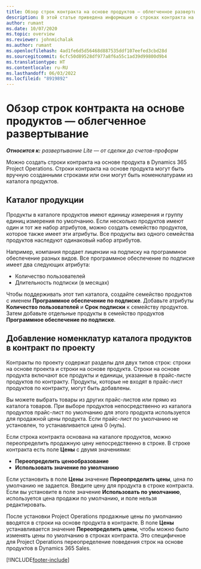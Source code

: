 ```yaml
---
title: Обзор строк контракта на основе продуктов — облегченное развертывание
description: В этой статье приведена информация о строках контракта на основе продукта.
author: rumant
ms.date: 10/07/2020
ms.topic: overview
ms.reviewer: johnmichalak
ms.author: rumant
ms.openlocfilehash: 4ad1fe6d5d56468d887535ddf107eefed3cbd28d
ms.sourcegitcommit: 6cfc50d89528df977a8f6a55c1ad39d99800d9b4
ms.translationtype: HT
ms.contentlocale: ru-RU
ms.lasthandoff: 06/03/2022
ms.locfileid: "8919892"
---
```

# <a name="product-based-contract-lines-overview---lite"></a>Обзор строк контракта на основе продуктов — облегченное развертывание

_**Относится к:** развертывание Lite — от сделки до счетов-проформ_

Можно создать строки контракта на основе продукта в Dynamics 365 Project Operations. Строки контракта на основе продукта могут быть вручную созданными строками или они могут быть номенклатурами из каталога продуктов.

## <a name="product-catalog"></a>Каталог продукции

Продукты в каталоге продуктов имеют единицу измерения и группу единиц измерения по умолчанию. Если несколько продуктов имеют один и тот же набор атрибутов, можно создать семейство продуктов, которое также имеет эти атрибуты. Все продукты виз одного семейства продуктов наследуют одинаковый набор атрибутов.

Например, компания продает лицензии на подписку на программное обеспечение разных видов. Все программное обеспечение по подписке имеет два следующих атрибута:

- Количество пользователей
- Длительность подписки (в месяцах)

Чтобы поддерживать этот тип каталога, создайте семейство продуктов с именем **Программное обеспечение по подписке**. Добавьте атрибуты **Количество пользователей** и **Срок подписки** к семейству продуктов. Затем добавьте отдельные продукты в семейство продуктов **Программное обеспечение по подписке**.

## <a name="add-product-catalog-items-to-a-project-contract"></a>Добавление номенклатур каталога продуктов в контракт по проекту

Контракты по проекту содержат разделы для двух типов строк: строки на основе проекта и строки на основе продукта. Строки на основе продукта включают все продукты и единицы, указанные в прайс-листе продуктов по контракту. Продукты, которые не входят в прайс-лист продуктов по контракту, могут быть добавлены.

Вы можете выбрать товары из других прайс-листов или прямо из каталога товаров. При выборе продуктов непосредственно из каталога продуктов прайс-лист по умолчанию для этого продукта используется для продажной цены продукта. Если прайс-лист по умолчанию не установлен, то устанавливается цена 0 (нуль).

Если строка контракта основана на каталоге продуктов, можно переопределить продажную цену непосредственно в строке. В строке контракта есть поле **Цены** с двумя значениями:

- **Переопределить ценообразование**
- **Использовать значение по умолчанию**

Если установить в поле **Цены** значение **Переопределить цены**, цена по умолчанию не задается. Введите цену для продукта в строке контракта. Если вы установите в поле значение **Использовать по умолчанию**, используется цена продажи по умолчанию, и поле нельзя редактировать.

После установки Project Operations продажные цены по умолчанию вводятся в строки на основе продукта в контракте. В поле **Цены** устанавливается значение **Переопределить цены**, чтобы можно было изменять цены по умолчанию в строках контракта. Это специфичное для Project Operations переопределение поведения строк на основе продуктов в Dynamics 365 Sales.


[!INCLUDE[footer-include](../../includes/footer-banner.md)]